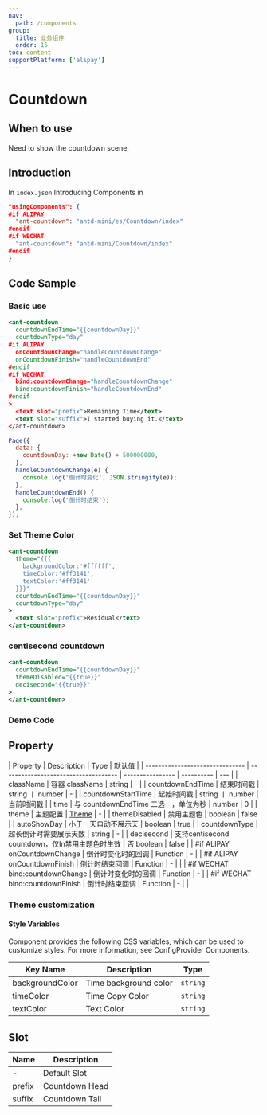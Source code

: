 ```yaml
---
nav:
  path: /components
group:
  title: 业务组件
  order: 15
toc: content
supportPlatform: ['alipay']
---
```


# Countdown

## When to use

Need to show the countdown scene.

## Introduction

In `index.json` Introducing Components in

```json
"usingComponents": {
#if ALIPAY
  "ant-countdown": "antd-mini/es/Countdown/index"
#endif
#if WECHAT
  "ant-countdown": "antd-mini/Countdown/index"
#endif
}
```

## Code Sample

### Basic use

```xml
<ant-countdown
  countdownEndTime="{{countdownDay}}"
  countdownType="day"
#if ALIPAY
  onCountdownChange="handleCountdownChange"
  onCountdownFinish="handleCountdownEnd"
#endif
#if WECHAT
  bind:countdownChange="handleCountdownChange"
  bind:countdownFinish="handleCountdownEnd"
#endif
>
  <text slot="prefix">Remaining Time</text>
  <text slot="suffix">I started buying it.</text>
</ant-countdown>
```

```js
Page({
  data: {
    countdownDay: +new Date() + 500000000,
  },
  handleCountdownChange(e) {
    console.log('倒计时变化', JSON.stringify(e));
  },
  handleCountdownEnd() {
    console.log('倒计时结束');
  },
});
```

### Set Theme Color

```xml
<ant-countdown
  theme="{{{
    backgroundColor:'#ffffff',
    timeColor:'#ff3141',
    textColor:'#ff3141'
  }}}"
  countdownEndTime="{{countdownDay}}"
  countdownType="day"
>
  <text slot="prefix">Residual</text>
</ant-countdown>
```

### centisecond countdown

```xml
<ant-countdown
  countdownEndTime="{{countdownDay}}"
  themeDisabled="{{true}}"
  decisecond="{{true}}"
>
</ant-countdown>
```

### Demo Code

<code src='../../demo/pages/Countdown/index'></code>

## Property

| Property                            | Description                                 | Type             | 默认值     |
| ------------------------------- | ------------------------------------ | ---------------- | ---------- | --- |
| className                       | 容器 className                       | string           | -          |
| countdownEndTime                | 结束时间戳                           | string 丨 number | -          |
| countdownStartTime              | 起始时间戳                           | string 丨 number | 当前时间戳 |
| time                            | 与 countdownEndTime 二选一，单位为秒 | number           | 0          |
| theme                           | 主题配置                             | [Theme](#theme)  | -          |
| themeDisabled                   | 禁用主题色                           | boolean          | false      |
| autoShowDay                     | 小于一天自动不展示天                 | boolean          | true       |
| countdownType                   | 超长倒计时需要展示天数               | string           | -          |
| decisecond                      | 支持centisecond countdown，仅In禁用主题色时生效 | 否 boolean       | false      |
| #if ALIPAY onCountdownChange    | 倒计时变化时的回调                   | Function         | -          |
| #if ALIPAY onCountdownFinish    | 倒计时结束回调                       | Function         | -          |     |
| #if WECHAT bind:countdownChange | 倒计时变化时的回调                   | Function         | -          |
| #if WECHAT bind:countdownFinish | 倒计时结束回调                       | Function         | -          |     |

### Theme customization

#### Style Variables

Component provides the following CSS variables, which can be used to customize styles. For more information, see ConfigProvider Components.

| Key Name            | Description         | Type     |
| --------------- | ------------ | -------- |
| backgroundColor | Time background color | `string` |
| timeColor       | Time Copy Color | `string` |
| textColor       | Text Color     | `string` |

## Slot

| Name   | Description       |
| ------ | ---------- |
| -      | Default Slot   |
| prefix | Countdown Head |
| suffix | Countdown Tail |
